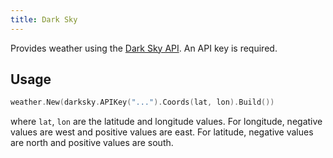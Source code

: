 ```yaml
---
title: Dark Sky
---
```


Provides weather using the [Dark Sky API](https://darksky.net/dev). An API key is required.

## Usage

```go
weather.New(darksky.APIKey("...").Coords(lat, lon).Build())
```

where `lat`, `lon` are the latitude and longitude values. For longitude, negative values are west
and positive values are east. For latitude, negative values are north and positive values are south.
